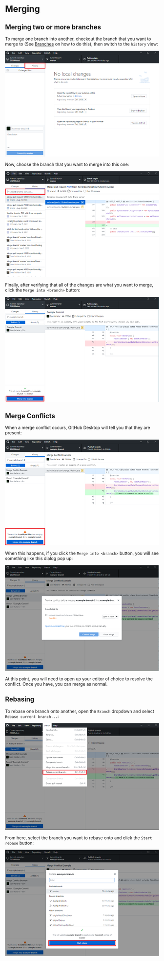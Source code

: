 # Merging

## Merging two or more branches

To merge one branch into another, checkout the branch that you want to merge to
(See [Branches](4-Branches.md) on how to do this), then switch to the `history`
view:

![Branch History](../resources/GitHubDesktop/history.png)

Now, choose the branch that you want to merge into this one:

![Compare Branch](../resources/GitHubDesktop/compare_branch.png)

Finally, after verifying that all of the changes are what you want to merge,
click the `Merge into <branch>` button:

![Merge Button](../resources/GitHubDesktop/merge_button.png)

## Merge Conflicts

When a merge conflict occurs, GitHub Desktop will tell you that they are present:

![Merge Conflict](../resources/GitHubDesktop/merge_conflict.png)

When this happens, if you click the `Merge into <branch>` button, you will see
something like this dialog pop up:

![Merge Conflict Dialog](../resources/GitHubDesktop/conflict_dialog.png)

At this point, you will need to open up your editor of choice to resolve the
conflict. Once you have, you can merge as normal.

## Rebasing

To rebase one branch onto another, open the `Branch` dropdown and select
`Rebase current branch...`:

![Rebase Dropdown](../resources/GitHubDesktop/rebase_dropdown.png)

From here, select the branch you want to rebase onto and click the `Start rebase`
button:

![Rebase Button](../resources/GitHubDesktop/rebase_button.png)
